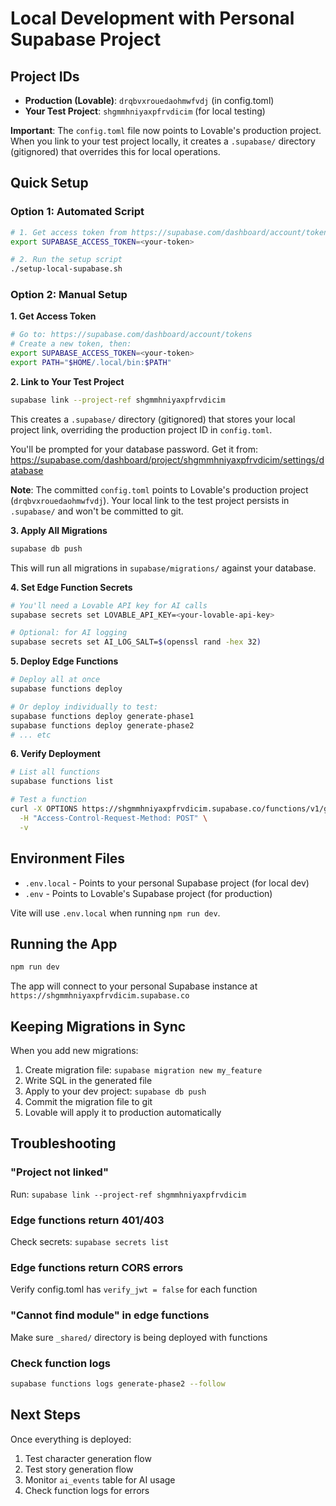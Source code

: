 # Local Development with Personal Supabase Project

## Project IDs

- **Production (Lovable)**: `drqbvxrouedaohmwfvdj` (in config.toml)
- **Your Test Project**: `shgmmhniyaxpfrvdicim` (for local testing)

**Important**: The `config.toml` file now points to Lovable's production project. When you link to your test project locally, it creates a `.supabase/` directory (gitignored) that overrides this for local operations.

## Quick Setup

### Option 1: Automated Script

```bash
# 1. Get access token from https://supabase.com/dashboard/account/tokens
export SUPABASE_ACCESS_TOKEN=<your-token>

# 2. Run the setup script
./setup-local-supabase.sh
```

### Option 2: Manual Setup

**1. Get Access Token**
```bash
# Go to: https://supabase.com/dashboard/account/tokens
# Create a new token, then:
export SUPABASE_ACCESS_TOKEN=<your-token>
export PATH="$HOME/.local/bin:$PATH"
```

**2. Link to Your Test Project**
```bash
supabase link --project-ref shgmmhniyaxpfrvdicim
```
This creates a `.supabase/` directory (gitignored) that stores your local project link, overriding the production project ID in `config.toml`.

You'll be prompted for your database password. Get it from:
https://supabase.com/dashboard/project/shgmmhniyaxpfrvdicim/settings/database

**Note**: The committed `config.toml` points to Lovable's production project (`drqbvxrouedaohmwfvdj`). Your local link to the test project persists in `.supabase/` and won't be committed to git.

**3. Apply All Migrations**
```bash
supabase db push
```

This will run all migrations in `supabase/migrations/` against your database.

**4. Set Edge Function Secrets**
```bash
# You'll need a Lovable API key for AI calls
supabase secrets set LOVABLE_API_KEY=<your-lovable-api-key>

# Optional: for AI logging
supabase secrets set AI_LOG_SALT=$(openssl rand -hex 32)
```

**5. Deploy Edge Functions**
```bash
# Deploy all at once
supabase functions deploy

# Or deploy individually to test:
supabase functions deploy generate-phase1
supabase functions deploy generate-phase2
# ... etc
```

**6. Verify Deployment**
```bash
# List all functions
supabase functions list

# Test a function
curl -X OPTIONS https://shgmmhniyaxpfrvdicim.supabase.co/functions/v1/generate-phase2 \
  -H "Access-Control-Request-Method: POST" \
  -v
```

## Environment Files

- `.env.local` - Points to your personal Supabase project (for local dev)
- `.env` - Points to Lovable's Supabase project (for production)

Vite will use `.env.local` when running `npm run dev`.

## Running the App

```bash
npm run dev
```

The app will connect to your personal Supabase instance at `https://shgmmhniyaxpfrvdicim.supabase.co`

## Keeping Migrations in Sync

When you add new migrations:

1. Create migration file: `supabase migration new my_feature`
2. Write SQL in the generated file
3. Apply to your dev project: `supabase db push`
4. Commit the migration file to git
5. Lovable will apply it to production automatically

## Troubleshooting

### "Project not linked"
Run: `supabase link --project-ref shgmmhniyaxpfrvdicim`

### Edge functions return 401/403
Check secrets: `supabase secrets list`

### Edge functions return CORS errors
Verify config.toml has `verify_jwt = false` for each function

### "Cannot find module" in edge functions
Make sure `_shared/` directory is being deployed with functions

### Check function logs
```bash
supabase functions logs generate-phase2 --follow
```

## Next Steps

Once everything is deployed:
1. Test character generation flow
2. Test story generation flow
3. Monitor `ai_events` table for AI usage
4. Check function logs for errors

